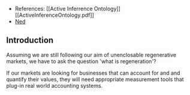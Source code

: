 - References: [[Active Inferrence Ontology]] [[ActiveInferenceOntology.pdf]]
- [Ned](https://docs.google.com/document/d/1giZVMkFr186omN6esxJefkpfm_bTwQXST0_Wraz5KRU/edit)

## Introduction
Assuming we are still following our aim of unenclosable regenerative markets, we have to ask the question 'what is regeneration'? 


If our markets are looking for businesses that can account for and and quantify their values, they will need appropriate measurement tools that plug-in real world accounting systems. 